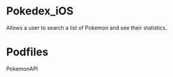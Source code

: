 # Pokedex_iOS
Allows a user to search a list of Pokemon and see their statistics.

# Podfiles
PokemonAPI

#
